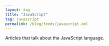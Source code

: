 ```yaml
---
layout: tag
title: "JavaScript"
tag: javascript
permalink: /blog/feeds/javascript.xml
---
```


Articles that talk about the JavaScript language.
